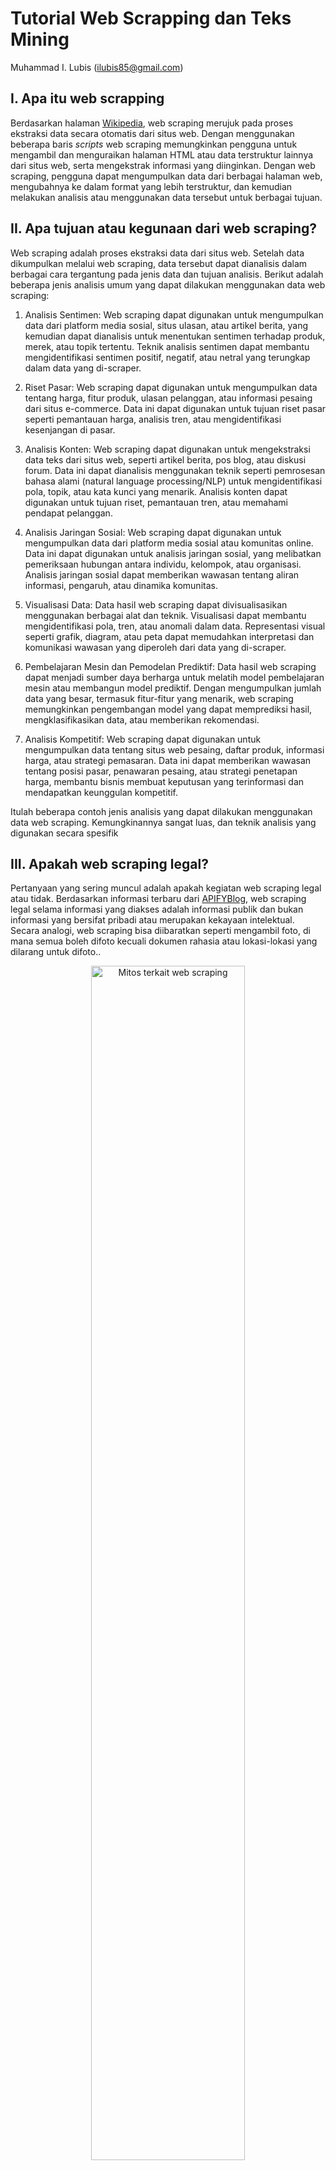 Tutorial Web Scrapping dan Teks Mining
================
Muhammad I. Lubis (<ilubis85@gmail.com>)

<!-- README.md is generated from README.Rmd. Please edit that file -->
<!-- badges: start -->
<!-- badges: end -->

## I. Apa itu web scrapping

Berdasarkan halaman
[Wikipedia](https://en.wikipedia.org/wiki/Web_scraping), web scraping
merujuk pada proses ekstraksi data secara otomatis dari situs web.
Dengan menggunakan beberapa baris *scripts* web scraping memungkinkan
pengguna untuk mengambil dan menguraikan halaman HTML atau data
terstruktur lainnya dari situs web, serta mengekstrak informasi yang
diinginkan. Dengan web scraping, pengguna dapat mengumpulkan data dari
berbagai halaman web, mengubahnya ke dalam format yang lebih
terstruktur, dan kemudian melakukan analisis atau menggunakan data
tersebut untuk berbagai tujuan.

## II. Apa tujuan atau kegunaan dari web scraping?

Web scraping adalah proses ekstraksi data dari situs web. Setelah data
dikumpulkan melalui web scraping, data tersebut dapat dianalisis dalam
berbagai cara tergantung pada jenis data dan tujuan analisis. Berikut
adalah beberapa jenis analisis umum yang dapat dilakukan menggunakan
data web scraping:

1.  Analisis Sentimen: Web scraping dapat digunakan untuk mengumpulkan
    data dari platform media sosial, situs ulasan, atau artikel berita,
    yang kemudian dapat dianalisis untuk menentukan sentimen terhadap
    produk, merek, atau topik tertentu. Teknik analisis sentimen dapat
    membantu mengidentifikasi sentimen positif, negatif, atau netral
    yang terungkap dalam data yang di-scraper.

2.  Riset Pasar: Web scraping dapat digunakan untuk mengumpulkan data
    tentang harga, fitur produk, ulasan pelanggan, atau informasi
    pesaing dari situs e-commerce. Data ini dapat digunakan untuk tujuan
    riset pasar seperti pemantauan harga, analisis tren, atau
    mengidentifikasi kesenjangan di pasar.

3.  Analisis Konten: Web scraping dapat digunakan untuk mengekstraksi
    data teks dari situs web, seperti artikel berita, pos blog, atau
    diskusi forum. Data ini dapat dianalisis menggunakan teknik seperti
    pemrosesan bahasa alami (natural language processing/NLP) untuk
    mengidentifikasi pola, topik, atau kata kunci yang menarik. Analisis
    konten dapat digunakan untuk tujuan riset, pemantauan tren, atau
    memahami pendapat pelanggan.

4.  Analisis Jaringan Sosial: Web scraping dapat digunakan untuk
    mengumpulkan data dari platform media sosial atau komunitas online.
    Data ini dapat digunakan untuk analisis jaringan sosial, yang
    melibatkan pemeriksaan hubungan antara individu, kelompok, atau
    organisasi. Analisis jaringan sosial dapat memberikan wawasan
    tentang aliran informasi, pengaruh, atau dinamika komunitas.

5.  Visualisasi Data: Data hasil web scraping dapat divisualisasikan
    menggunakan berbagai alat dan teknik. Visualisasi dapat membantu
    mengidentifikasi pola, tren, atau anomali dalam data. Representasi
    visual seperti grafik, diagram, atau peta dapat memudahkan
    interpretasi dan komunikasi wawasan yang diperoleh dari data yang
    di-scraper.

6.  Pembelajaran Mesin dan Pemodelan Prediktif: Data hasil web scraping
    dapat menjadi sumber daya berharga untuk melatih model pembelajaran
    mesin atau membangun model prediktif. Dengan mengumpulkan jumlah
    data yang besar, termasuk fitur-fitur yang menarik, web scraping
    memungkinkan pengembangan model yang dapat memprediksi hasil,
    mengklasifikasikan data, atau memberikan rekomendasi.

7.  Analisis Kompetitif: Web scraping dapat digunakan untuk mengumpulkan
    data tentang situs web pesaing, daftar produk, informasi harga, atau
    strategi pemasaran. Data ini dapat memberikan wawasan tentang posisi
    pasar, penawaran pesaing, atau strategi penetapan harga, membantu
    bisnis membuat keputusan yang terinformasi dan mendapatkan
    keunggulan kompetitif.

Itulah beberapa contoh jenis analisis yang dapat dilakukan menggunakan
data web scraping. Kemungkinannya sangat luas, dan teknik analisis yang
digunakan secara spesifik

## III. Apakah web scraping legal?

Pertanyaan yang sering muncul adalah apakah kegiatan web scraping legal
atau tidak. Berdasarkan informasi terbaru dari
[APIFYBlog](https://blog.apify.com/is-web-scraping-legal/#:~:text=can%20scrape%20everything.-,Myth%202%3A%20Web%20scrapers%20operate%20in%20a%20grey%20area%20of,not%20heavily%20regulated%2C%20that's%20true.),
web scraping legal selama informasi yang diakses adalah informasi publik
dan bukan informasi yang bersifat pribadi atau merupakan kekayaan
intelektual. Secara analogi, web scraping bisa diibaratkan seperti
mengambil foto, di mana semua boleh difoto kecuali dokumen rahasia atau
lokasi-lokasi yang dilarang untuk difoto..

<div class="figure" style="text-align: center">

<img src="docs/Webscraping_legal.jpg" alt="Mitos terkait web scraping" width="70%" />
<p class="caption">
Mitos terkait web scraping
</p>

</div>

## IV. Bagaimana melakukan web scrapping

Web scraping dapat dilakukan melalui dua tahap: pertama, mencari dan
mengumpulkan alamat website, dan kedua, melakukan ekstraksi informasi
yang dibutuhkan dengan membangun kode atau skrip. Jika Anda menggunakan
R, Anda dapat menggunakan library **rvest** untuk melakukan ekstraksi
data. Sebagai contoh, kita akan melakukan scraping informasi dari
artikel online terkait konflik antara manusia dan harimau (KMH).

#### a. Kumpulkan beberapa artikel online untuk di-scraping

Konflik manusia dan harimau (KMH) menunjukkan tren peningkatan dalam
beberapa tahun terakhir, terutama di daerah dengan tingkat tutupan hutan
yang tinggi, seperti di Provinsi Aceh. Saat ini, data terkait sebaran
lokasi konflik antara manusia dan harimau tidak tersedia secara umum,
padahal informasi tersebut sangat penting untuk mitigasi dan
pengendalian konflik guna meminimalkan dampak negatif terhadap manusia
dan satwa liar.

Salah satu sumber informasi publik terkait KMH dapat diakses melalui
berita atau artikel online. Tutorial web scraping ini akan mencoba
mengekstrak informasi konflik melalui media online. Kita akan
menggunakan link berikut ini sebagai contoh

“<https://aceh.tribunnews.com/2020/03/11/teror-harimau-sumatera-belum-mereda-di-subulussalam-giliran-desa-bawan-jadi-sasaran?page=all>”

Untuk melakukan web scraping pada halaman tersebut, kita akan
mengekstraksi informasi yang dibutuhkan, seperti judul artikel, tanggal
publikasi, dan isi artikel.

#### b. Gunakan SelectorGadget untuk mengetahui kode lokasi beberapa informasi

SelectorGadget adalah salah satu ekstensi untuk web browser Chrome yang
sangat berguna dalam menentukan kode atau lokasi dari informasi yang
ingin diekstrak. Ini memungkinkan Anda dengan mudah memilih elemen HTML
yang ingin Anda tuju untuk scraping, seperti tanggal publikasi, penulis
artikel, atau isi tulisan. Penting untuk diingat bahwa setiap website,
bahkan setiap halaman dalam satu website, mungkin memiliki kode dan
lokasi yang berbeda-beda.

**Berikut adalah langkah-langkah penggunaan SelectorGadget:**

1.  Buka halaman web yang ingin Anda scrape di browser Chrome.
2.  Install ekstensi SelectorGadget dari Chrome Web Store.
3.  Setelah ekstensi terpasang, klik ikon SelectorGadget di toolbar
    Chrome (ikon berbentuk cangkul).
4.  Saat mode SelectorGadget aktif, elemen yang Anda arahkan dengan
    kursor akan diberi penyorotan.
5.  Klik pada elemen yang ingin Anda pilih. SelectorGadget akan mencoba
    memilih elemen tersebut bersama dengan kode selektornya.
6.  Jika elemen yang dipilih tidak sesuai atau tidak akurat, klik lagi
    pada elemen lain untuk memperbaikinya. Anda dapat mengklik beberapa
    elemen untuk memilih area yang tepat.
7.  Setelah Anda puas dengan pemilihan elemen, Anda dapat melihat kode
    selektor di bagian atas jendela SelectorGadget. Anda dapat menyalin
    dan menggunakan kode tersebut dalam skrip web scraping Anda.
8.  Ulangi langkah-langkah di atas untuk setiap informasi yang ingin
    Anda ekstrak, seperti tanggal, penulis, atau isi tulisan.

Dengan menggunakan SelectorGadget, Anda dapat dengan mudah mengetahui
kode atau lokasi elemen-elemen yang ingin Anda scrape pada halaman web
yang dituju, seperti contoh pada gambar berikut.

<div class="figure" style="text-align: center">

<img src="docs/SelectorGadget_ss.png" alt="Membedah website dengan SelectorGadget" width="100%" />
<p class="caption">
Membedah website dengan SelectorGadget
</p>

</div>

#### c. Instal program R dan R studio serta library yang diperlukan untuk web craping

1.  Instal R: Unduh dan instal R dari situs
    [resmi](https://www.r-project.org/). Pilih versi yang sesuai untuk
    sistem operasi Anda (Windows, macOS, Linux) dan ikuti petunjuk
    instalasi.

2.  Instal RStudio (Opsional, tetapi Direkomendasikan): RStudio adalah
    lingkungan pengembangan terpadu (IDE) untuk R yang menyediakan
    *interface* yang lebih ramah pengguna dan fitur tambahan. Sangat
    disarankan untuk bekerja dengan R. Unduh dan instal RStudio dari
    situs [resmi](https://www.rstudio.com/products/rstudio/download/).
    Pilih versi gratis (RStudio Desktop) yang sesuai untuk sistem
    operasi Anda dan ikuti petunjuk instalasi.

3.  Instal *library* atau *package* yang diperlukan: Web scraping dalam
    R umumnya membutuhkan beberapa paket. Buka R atau RStudio dan instal
    paket yang diperlukan dengan menjalankan perintah berikut:

``` r
library(rvest)
library(xml2)
library(tidyverse)
```

Dengan demikian, Anda dapat mulai menulis dan menjalankan kode web
scraping menggunakan paket yang telah diinstal

##### i. Menulis kode sederhana untuk melakukan web scraping dari satu halaman situs

Dengan menggunakan *selectorGadget*, kita dapat mengetahui kode website
yang dituju terkait lokasi **tanggal artikel terbit**, **judul artikel**
dan **isi artikel** :

``` r
# Membaca alamat website
url <- rvest::read_html("https://aceh.tribunnews.com/2020/03/11/teror-harimau-sumatera-belum-mereda-di-subulussalam-giliran-desa-bawan-jadi-sasaran?page=all")

# Membaca tanggal terbit artikel
tanggal <- url %>% # Membaca alamat website
  rvest::html_node("time") %>% # Membaca kode tanggal
  rvest::html_text() # Mengubah ke dalam bentuk text
tanggal
#> [1] "Rabu, 11 Maret 2020 01:21"

# Membaca judul artikel
judul <- url %>% # Membaca alamat website
  rvest::html_node("#arttitle") %>% # Membaca kode judul artikel
  rvest::html_text() # Mengubah ke dalam format text
judul
#> [1] "Teror Harimau Sumatera Belum Mereda di Subulussalam, Giliran Desa Bawan Jadi Sasaran"

# Membaca isi artikel
berita <- url %>% # Membaca alamat website
  rvest::html_nodes("p") %>% # Membaca kode isi berita artikel
  rvest::html_text() %>% # Mengubah ke dalam format text
  {gsub('[\r\n\t\"]', '',.)} # Menghilangkan karakter yang tidak perlu
head(berita, 5) # Hanya menampilkan 5 kalimat pertama
#> [1] "  Kabar terkini, sang raja rimba itu muncul ke dekat permukiman penduduk di Desa Bawan, Kecamatan Sultan Daulat, Kota Subulussalam."                                                    
#> [2] "Laporan Khalidin I Subulussalam"                                                                                                                                                        
#> [3] "SERAMBINEWS.COM, SUBULUSSALAM – Konflik antara manusia dengan hewan yakni harimau sumatera di Kecamatan Sultan Daulat, Kota Subulussalam hingga kini belum mereda."                     
#> [4] "Kabar terkini, sang raja rimba itu muncul ke dekat permukiman penduduk di Desa Bawan, Kecamatan Sultan Daulat, Kota Subulussalam."                                                      
#> [5] "Informasi aksi kawanan harimau yang masih berkeliaran ke dekat permukiman penduduk dan pindah ke Desa Bawan itu diposting salah seorang mantan anggota DPRK Subulussalam Rasumin Pohan."
```

Saat melakukan web scraping pada isi berita, seringkali kita menemui
tautan-tautan yang tidak terkait dengan konten berita tersebut.
Menghapus tautan-tautan semacam itu bisa menjadi tantangan dalam web
scraping. Sebab, tautan-tautan tersebut dapat memiliki pola atau
karakteristik yang berbeda-beda, sehingga menghapusnya secara otomatis
menjadi sulit.

##### ii. Menulis kode untuk web scraping pada beberapa halaman situs dari website yang sama

Dalam banyak kasus, penulisan kode web scraping untuk satu website akan
serupa untuk semua halaman web yang ingin Anda scrape. Ini disebabkan
oleh keseragaman struktur dan format halaman web yang konsisten di
seluruh situs tersebut. Untuk melakukan web scraping dari beberapa
halaman dalam satu website yang sama, Anda hanya perlu melakukan looping
atau pengulangan untuk mengulangi langkah-langkah sebelumnya untuk
setiap halaman.

Contohnya kita akan melakukan webscraping dari tiga halaman yang berasal
dari website yang sama, yakni TribunNews.

``` r
# Tambahkan 2 webpages yang berbeda pada daftar alamat website
urls <- c("https://aceh.tribunnews.com/2020/03/11/teror-harimau-sumatera-belum-mereda-di-subulussalam-giliran-desa-bawan-jadi-sasaran?page=all",
          "https://aceh.tribunnews.com/2020/10/05/harimau-berkeliaran-di-objek-wisata-kempra-dampak-tidak-adanya-kajian-lingkungan-spot-baru",
          "https://aceh.tribunnews.com/2020/03/11/warga-pastikan-harimau-sumatera-yang-kembali-meneror-mangsa-ternak?page=all")

# Membuat dataframe yang berisi alamat url, serta hasil webscraping (Saat ini hasilnya NA)
tribun_scraping <- data.frame("Webpages" = urls, "Tanggal" = NA, "Judul" = NA, "Berita" = NA)
tribun_scraping
#>                                                                                                                              Webpages
#> 1 https://aceh.tribunnews.com/2020/03/11/teror-harimau-sumatera-belum-mereda-di-subulussalam-giliran-desa-bawan-jadi-sasaran?page=all
#> 2   https://aceh.tribunnews.com/2020/10/05/harimau-berkeliaran-di-objek-wisata-kempra-dampak-tidak-adanya-kajian-lingkungan-spot-baru
#> 3                  https://aceh.tribunnews.com/2020/03/11/warga-pastikan-harimau-sumatera-yang-kembali-meneror-mangsa-ternak?page=all
#>   Tanggal Judul Berita
#> 1      NA    NA     NA
#> 2      NA    NA     NA
#> 3      NA    NA     NA

# Kemudian lakukan pengulangan (looping) untuk mengekstrak informasi yang diinginkan
for (i in 1:nrow(tribun_scraping)) {
  # Ekstraksi tanggal
  tribun_scraping[i,"Tanggal"] <- rvest::read_html(tribun_scraping[i,"Webpages"]) %>% # Membaca website baris i
    rvest::html_node("time") %>% # Membaca kode tanggal
    rvest::html_text() # Mengubah ke dalam format text
  
  # Ekstraksi judul artikel
  tribun_scraping[i,"Judul"] <- rvest::read_html(tribun_scraping[i,"Webpages"]) %>% # Membaca website baris i
    rvest::html_node("#arttitle") %>% # Membaca kode judul artikel
    rvest::html_text() # Mengubah ke dalam format text
  
  # Ekstraksi isi artikel
  tribun_scraping[i,"Berita"] <- rvest::read_html(tribun_scraping[i,"Webpages"]) %>% # Membaca website baris i
  rvest::html_nodes("p") %>% # Membaca kode isi berita artikel
  rvest::html_text() %>%  # Mengubah ke dalam format text
    {gsub('[\r\n\t\"]', '',.)} %>% # Bersihkan text
    paste(collapse ="") # Gabung semua kalimat dalam satu paragraph
}

# Kemudian cek hasil
tribun_scraping
#>                                                                                                                              Webpages
#> 1 https://aceh.tribunnews.com/2020/03/11/teror-harimau-sumatera-belum-mereda-di-subulussalam-giliran-desa-bawan-jadi-sasaran?page=all
#> 2   https://aceh.tribunnews.com/2020/10/05/harimau-berkeliaran-di-objek-wisata-kempra-dampak-tidak-adanya-kajian-lingkungan-spot-baru
#> 3                  https://aceh.tribunnews.com/2020/03/11/warga-pastikan-harimau-sumatera-yang-kembali-meneror-mangsa-ternak?page=all
#>                       Tanggal
#> 1   Rabu, 11 Maret 2020 01:21
#> 2 Senin, 5 Oktober 2020 21:47
#> 3   Rabu, 11 Maret 2020 03:03
#>                                                                                          Judul
#> 1         Teror Harimau Sumatera Belum Mereda di Subulussalam, Giliran Desa Bawan Jadi Sasaran
#> 2 Harimau Berkeliaran di Objek Wisata, KEMPRa: Dampak tidak Adanya Kajian Lingkungan Spot Baru
#> 3                           Warga Pastikan Harimau Sumatera yang Kembali Meneror Mangsa Ternak
#>                                                                                                                                                                                                                                                                                                                                                                                                                                                                                                                                                                                                                                                                                                                                                                                                                                                                                                                                                                                                                                                                                                                                                                                                                                                                                                                                                                                                                                                                                                                                                                                                                                                                                                                                                                                                                                                                                                                                                                                                                                                                                                                                                                                                                                                                                                                                                                                                                                                                                                                                                                                                                                                                                                                                                                                                                                                                                                                                                                                                                                                                                                                                                                                                                                                                                                                                                                                                                                                                                                                                                                                                                                                                                                                                                                                                                                                                                                                                                                                                                                                                                                                                                                                                                                                                                                                                                                                                                                                                                                                                                                                                                                                                                                                                                                                                                                                                                                                                                                                                                                                                                                                                                                                                                                                                                                                                                                                                                                                                                                                                                                                                                                                                                                                                                                                                                                                                                                                                                                                                                                                                                                                                                                                                                                                                                                                                                                                                                                                                                                                                                                                                                                                                                                                                                                                                                                                                                                                                                                                                                                                                                                                                                                                                                                                                                                                                                                                                                                                                                                                                                                                                                                                                                                                                                                                                         Berita
#> 1   Kabar terkini, sang raja rimba itu muncul ke dekat permukiman penduduk di Desa Bawan, Kecamatan Sultan Daulat, Kota Subulussalam.Laporan Khalidin I SubulussalamSERAMBINEWS.COM, SUBULUSSALAM – Konflik antara manusia dengan hewan yakni harimau sumatera di Kecamatan Sultan Daulat, Kota Subulussalam hingga kini belum mereda.Kabar terkini, sang raja rimba itu muncul ke dekat permukiman penduduk di Desa Bawan, Kecamatan Sultan Daulat, Kota Subulussalam.Informasi aksi kawanan harimau yang masih berkeliaran ke dekat permukiman penduduk dan pindah ke Desa Bawan itu diposting salah seorang mantan anggota DPRK Subulussalam Rasumin Pohan.Rasumin memposting rekaman dan foto yang bekas jejak kaki harimau sumatera di areal perkebunan dekat permukiman penduduk.Tak hanya bekas jejak kaki, dalam postingan yang diunggah tujuh jam lalu juga menunjukan jereken mengalami kerusakan seperti bekas gigitan atau cakaran. • Kasrem 012/TU Tinjau Pemadaman Karhutla di Nagan Raya • Dinas Perpustakaan Gelar Pertemuan Dengan Keuchik dan Pengelola Perpustakaan di Aceh Besar • Wali Kota Banda Aceh Launching Aplikasi Tapping Box untuk Optimalkan Penerimaan PajakSehari lalu pengakuan serupa juga disampaikan Pak Kandong Maha, salah seorang tokoh pemuda Kecamatan Sultan Daulat.Pak Kandong Maha mengaku jika masyarakat di Bawan kini menjadi ketakutan akibat harimau yang muncul kembali ke daerah itu.Sebelumnya, akhir 2019 lalu kawanan harimau juga masuk ke permukiman penduduk namun berhasil diusir pihak Balai Konservasi Sumber Daya Alam (BKSDA) dengan menggunakan jasa pawang Sarwani Sabi alias Carwani.Kepala Seksi Wilayah II Subulussalam, BKSDA Hadi Sofyan yang dikonfirmasi Serambinews.com membenarkan adanya laporan soal harimau mulai masuk ke dekat permukiman penduduk di Desa Bawan, Kecamatan Sultan Daulat.Atas hal itu, tim BKSDA yang selama dua pekan terakhir bercamp di Desa SInggersing dalam kasus serupa diterjunkan ke Desa Bawan. Setelah dicek, ternyata benar adanya jejak kaki harimau di sekitar Desa Bawan.HAdi Sofyan mengatakan jika timnya baru menemukan jejak kaki satwa dilindungi itu. Dia membantah adanya ternak warga di Desa Bawan yang dimangsa harimau tersebut. Terkat dengan kasus ini, BKSDA menurut Hadi Sofyan akan memasang kamera trap di lokasi yang dilaporkan guna melacak individu harimau terkait.”Jejak ada memang, kalau ternak belum ada dimangsa, kita akan pasang kamera trap di lokasi laporan itu,” ujar Hadi SofyanSebagaimana diberitakan, dua pekan lalu harimau sumatera juga wara-wiri ke permukiman penduduk di Desa Singgersing Kecamatan Sultan Daulat, Kota Subulussalam. Masyarakat pun makin resah oleh kawanan harimau Sumatera (Panthera tigris sumatrae) yang berkeliaran di dekat permukiman penduduk serta areal perkebunan setempat.“Terus terang kami makin terancam karena harimaunya tiap malam turun ke kampong,” kata Nasution, salah seorang warga Desa Singgersing kepada Serambinews.com Rabu (26/2020)Menurut Nasution, kasus terakhir terjadi Selasa (25/2/2020) malam, kawanan harimau masuk ke permukiman penduduk dan menerkam ternak sapi milik Rama warga di Desa Singgersing.Meski tidak sempat memangsa habis, namun tubuh bagian punggung dekat leher ternak sapi terluka parah akibat cakaran dan gigitan sang raja hutan. Padahal, kandang ternak milik Rama berada persis dekat rumahnya yang tak jauh dari jalan nasional.Masuknya harimau kembali dan nekat menerkam ternak di dekat rumah membuat masyarakat di Singgersing makin resah.Apalagi, sebelumnya, harimau juga masuk ke permukiman penduduk dan dikabarkan membuat beberapa ekor kambing di sana hilang.Harimau masuk hanya 25 meter dari rumah penduduk. Sementara di kasus terakhir posisi harimau hanya belasan meter dari rumah penduduk.Masalahnya pihak Balai Konservasi Sumber Daya Alam (BKSDA) belum melakukan tindakan penangkapan dalam rangka menanggulangi harimau yang makin meresahkan.Padahal dengan aksi harimau di permukiman penduduk berpotensi mencelakai manusia. Warga mendesak pihak BKSDA segera bertindak sebelum adanya korban manusia.”Jangan sampai ada korban jiwa manusia dulu baru bertindak. Sekarang memang baru ternak yang diterkam tapi ini membuat warga ketakutan karena membahayakan manusia,” ujar wargaMenurut Nasution, harimau muncul ke permukiman penduduk malam ini sekitar pukul 19.30 WIB. Tak tanggung-tanggung, binatang buas itu masuk ke permukiman penduduk dan merusak kandang ternak sapi warga di sana.Harimau datang dan berusaha menerkam sapi ternak warga yang tak jauh dari rumahnya itu. Padahal di dekat kandang ada pemilik dan berada di sekitar rumah.Akibat terkaman harimau, tubuh bagian punggung sapi terluka parah. Luka berada persis di bagian dekat leher atau kaki pangkal kaki depan.Sementara tujuh ekor lainnya lari terbirit-birit ke depan rumah warga menghindari terkaman satwa dilindungi itu. Sampai sekarang menurut Nasution dua ekor sapi warga masih hilang diduga ketakutan dna lari ke hutan. Sebelumnya sapi milik Rama ini berjumlah 11 ekor. Dua pekan lalu dua ekor sapi ini diterkam sang raja hutan itu. Lalu, tiga hari kemudian satu ekor lagi sapi Rama kembali di mangsa.Kini, sapi Rama tinggal delapan ekor. Malam ini sang harimau kembali menerkam dan melukai sapi milik Rama dan dua ekor lainnya hilang. Berdasarkan informasi sejak sebulan terakhir harimau terus berkeliaran di permukiman penduduk. Dalam dua pekan terakhir harimau makin menjadi-jadi. Sang harimau muncul antara pukul 19.00-21.00 WIB. Sementara pihak Balai Konservasi Sumber Daya Alam (BKSDA) wilayah II Subulussalam hanya sebatas turun menyalakan mercon dan mendatangkan pawang. Sayangnya upaya ritual pawang ternyata tidak mampu mengusir sang harimau sehingga saban malam masuk ke permukiman penduduk.Kini warga mulai gerah dan mendesak pihak BKSDA untuk segera menanggulangi aksi harimau. Pasalnya akibat harimau membuat warga ketakutan berusaha. Tidur pun warga mengaku tak nyaman. Warga mengingatkan pihak BKSDA untuk tidak menunggu jatuhnya korban jiwa oleh aksi harimau di sana.Pihak BKSDA jangan tunggu ada korban manusia. Harimau ini sudah sangat meresahkan sekarang sudah di samping rumah. Ini bahaya, kami minta jangan sampai ada korban jiwa, tegas wargaSebelumnya harimau sumatera kembali masuk ke permukiman penduduk di Desa Singgersing, Kecamatan Sultan Daulat, Kota Subulussalam, Senin (24/2/2020) malam. Sejumlah ternak kambing warga dilaporkan ikut dimangsa sang raja hutan itu. Ajeng, salah seorang masyarakat Desa Singgersing yang dikonfirmasi Serambinews.com mengatakan harimau tersebut diperkirakan masuk ke permukiman penduduk sekitar pukul 19.30 WIB tadi. Posisi harimau makin dekat ke rumah penduduk hanya hitungan puluhan meter. Sudah makin dekat harimaunya, paling 20-an meter, kata Ajeng kepada wartawanAjeng mengaku mereka sangat ketakutan akibat teror harimau di desa tersebut. Pasalnya dalam beberapa hari terakhir berkeliaran dan makin mendekat. Sementara aksi pengusiran belum berhasil. Warga berharap agar pihak berenang segera mengambil langkah sigap menghalau kawanan harimau sebelum mencelakai manusia.Jakarsi Ketua Badan Permusyawaratan Kampong (BPK) Desa Singgersing juga melaporkan hal serupa. Bahkan Jakarsi dengan beberapa warga sempa menyisir jejak telapak kaki harimau yang masih baru.Tampak ada bekas penyeretan yang diperkirakan ternak warga.Malam ini masul lagi harimaunya. Ini kami di lokasi, ada bekas jejak kaki. Ada juga kayanya bekas seretan mungkin kambing, terang Jakarsi seraya menyampaikan riual pengusiran dilakukan pawang sepertinya tidak berdampak apapun. (*)
#> 2                                                                                                                                                                                                                                                                                                                                                                                                                                                                                                                                                                                                                                                                                                                                                                                                                                                                                                                                                                                                                                                                                                                                                                                                                                                                                                                                                                                                                                                                                                                                                                                                                                                                                                                                                                                                                                                                                                                                                                                                                                                                                                                                                                                                                                                                                                                                                                                                                                                                                                                                                                                                                                                                                                                                                                                                                                                                                                                                                                                                                                                                                                                                                                                                                                                                                                                                                                                                                                                                                                                                                                                                                                                                                                                                                                                                                                                                                                                                                                                                                                                                                                                                                                                                                                                                                                                                                                                                                                                                                                                                                                                                                                                                                                                                                                                                                                                                                                                                                            Laporan Rahmad Wiguna | Aceh TamiangSERAMBINEWS.COM, KUALASIMPANG - Kemunculan harimau di seputaran objek wisata di Aceh Tamiang menjadi sorotan serius aktivis.Fenomena ini, menurut para aktivis, dampak dari pembukaan spot objek wisata baru yang tidak melalui kajian lingkungan.Kesimpulan ini disampaikan Manajer Riset Kawasan Ekosistem Pulau Sumatera (KEMPRa), Andi Nur Muhammad setelah beberapa kali menelusuri langsung jejak harimau di sejumlah kawasan hulu Aceh Tamiang.Menurutnya, kehadiran harimau di wilayah itu bukan sebuah ekspansi, melainkan memang sejak awal tempat tersebut menjadi habitat asli Harimau Sumatra.“Sebenarnya dari tahun 2012 lalu, teman-teman kita yang melakukan petualangan atau pecinta alam sudah sering melihat harimau, gajah atau pun orangutan di kawasan itu. Sekarang ini, lokasi itu dijadikan objek wisata dengan nama Tamsar 27,” kata Andi, Senin (5/10/2020). • Tim Pemulasaran Jenazah Pasien Covid Hampir Pingsan, Makamkan 2 Warga Secara Prokes dalam Satu Malam • Total Pasien Covid-19 Aceh yang Sembuh Capai 3.057 Orang, dari Akumulasi 5.062 Kasus • Dewi Persik Ingatkan Suami Akan Kawin Lagi Kalau Ketahuan Lakukan Hal IniAndi pun mengaku, tidak terkejut bila kini kasus kemunculan harimau di wilayah itu sering terlihat. “Dengan dibukanya wilayah itu menjadi objek wisata, barulah kelihatan bahwa di sana ada spesies dilindungi,” sambungnya.Hal ini, kata dia, tidak terlepas dengan dibukanya beberapa kawasan baru sebagai objek wisata. Dia pun menyayangkan pembukaan spot baru ini tidak diawali dengan kajian lingkungan dan dampak analisis.“Kesannya kan mendadak, tiba-tiba kita dengar daerah ini dijadikan sebagai daerah ekowisata. Seharusnya ada kajian lingkungannya dulu,” paparnya.Kondisi ini, sebut dia, diperparah dengan penguasaan wilayah hutan yang mempersempit jarak jelajah harimau.Dia pun khawatir, bila tidak ada penanganan serius, konflik antara manusia dengan hewan buas akan terjadi di Aceh Tamiang. • Sekda Langsa Sembuh, 83 Pasien Positif Covid-19 Dinyatakan Sudah Sehat, 55 Orang Masa Penyembuhan • VIDEO - AZERBAIJAN Bebaskan Jabrayil di Tengah Konflik dengan Armenia • Brimob Nagan Raya Datangi Kompi B Krueng Isep Dini Hari, Ternyata Surprise Beri Kue HUT Ke-75 TNISeperti diketahui, harimau muncul ke perkebunan warga di Kampung Bengkelang, Bandarpusaka, Aceh Tamiang dan memangsa seekor lembu milik warga pada Jumat (2/10/2020).Lokasi penampakan harimau itu berada di persimpangan menuju objek wisata Sangkapane. Hewan buas ini juga terlihat di seputaran lokasi wisata Kuala Paret, Kampung Kaloy, Tamiang Hulu.“Sebaiknya warga jangan dulu mendekati lokasi bangkai lembu itu, karena ada kebiasaan harimau kembali untuk memakan kembali hasil tangkapannya tersebut,” pesan Andi.(*)
#> 3                                                                                                                                                                                                                                                                                                                                                                                                                                                                                                                                                                                                                                                                                                                                                                                                                                                                                                                                                                                                                                                                                                                                                                                                                                                                                                                                                                                                                                                                                                                                                                                                                                                                                                                                                                                                                                                                                                                                                                                                                                                                                                                                                              Laporan Khalidin | SubulussalamSERAMBINEWS.COM, SUBULUSSALAM – Sejumlah warga memberikan kesaksian soal teror harimau sumatera yang masih terus terjadi di sejumlah desa dalam Kecamatan Sultan Daulat, Kota Subulussalam.”Sebenarnya sebelum ke Singgersing dan Darul Makmur harimau itu lebih dulu masuk ke Bawan dan kemarin dia kembali muncul,” kata Pak Kandong Maha, aktivis pemuda Kecamatan Sultan Daulat kepada  Serambinews.com, Selasa (10/3/2020).Pak Kandong pun membeberkan sejumlah fakta terkait kemunculan harimau di Desa Bawan tak jauh dari rumah penduduk.Dikatakan, harimau itu mulai muncul Kamis (5/3/2020) lalu atau malam jumat. Menurut Andong bukan sekadar berkeliaran harimau tersebut juga menyasar ternak masyarakat seperti kambing.Andong memastikan adanya ternak warga di Desa Bawan yang diserang harimau dalam beberapa waktu terakhir.  Dikatakan, ternak yang diserang adalah kambing milik saudaranya bernama Takwa. Beruntung, kambing tersebut hanya terluka dan sempat disembelih pemilik.Bukan hanya itu, ada pula warga menyaksikan atraksi harimau menyasar ternak warga hingga seperti naik  ke pohon pinang dan menerkam.Selain itu, lanjut Andong, harimau ini juga diduga menyasar ternak warga di Desa Gunung Bakti. Ini berdasarkan ditemukannya sisa isi perut kambing di sekitar kebun belakang rumah Andong. Menurut Andong kambing itu milik Manaf dan diduga kuat korban terkaman harimau.”Saya pastikan ada ternak yang diserang harimau, makanya kami minta BKSDA serius menangani masalah ini,” tegas AndongLebih jauh Andong malah meminta agar harimau yang ditangkap segera dilepas ke habitatnya. Sebab serangan ke permukiman penduduk di Bawan diduga karena kemarahan harimau atas penangkapan anaknya.Andong juga meminta BKSDA bekerjasama dengan pawang lokal yang memahami karakteristik harimau di hutan tersebut.Seperti diberitakan sebelumnya, konflik antara manusia dengan hewan yakni harimau sumatera di Kecamatan Sultan Daulat, Kota Subulussalam hingga kini belum mereda.Kabar terkini, sang raja rimba itu muncul ke dekat permukiman penduduk di Desa Bawan, Kecamatan Sultan Daulat, Kota Subulussalam.Informasi aksi kawanan harimau yang masih berkeliaran ke dekat permukiman penduduk dan pindah ke Desa Bawan itu diposting salah seorang mantan anggota DPRK Subulussalam Rasumin Pohan.Rasumin memposting rekaman dan foto yang bekas jejak kaki harimau sumatera di areal perkebunan dekat permukiman penduduk.Tak hanya bekas jejak kaki, dalam postingan yang diunggah tujuh jam lalu juga menunjukan jereken mengalami kerusakan seperti bekas gigitan atau cakaran.Sehari lalu pengakuan serupa juga disampaikan Pak Kandong Maha, salah seorang tokoh pemuda Kecamatan Sultan Daulat. Pak Kandong Maha mengaku jika masyarakat di Bawan kini menjadi ketakutan akibat harimau yang muncul kembali ke daerah itu.Sebelumnya, akhir 2019 lalu kawanan harimau juga masuk ke permukiman penduduk namun berhasil diusir pihak Balai Konservasi Sumber Daya Alam (BKSDA) dengan menggunakan jasa pawang Sarwani Sabi alias Carwani.Kepala Seksi Wilayah II Subulussalam, BKSDA Hadi Sofyan yang dikonfirmasi  Serambinews.com membenarkan adanya laporan soal harimau mulai masuk ke dekat permukiman penduduk di Desa Bawan, Kecamatan Sultan Daulat.Atas hal itu, tim BKSDA yang selama dua pekan terakhir bercamp di Desa SInggersing dalam kasus serupa diterjunkan ke Desa Bawan. Setelah dicek, ternyata benar adanya jejak kaki harimau di sekitar Desa Bawan.Hadi Sofyan mengatakan jika timnya baru menemukan jejak kaki satwa dilindungi itu. Dia membantah adanya ternak warga di Desa Bawan yang dimangsa harimau tersebut. Terkat dengan kasus ini, BKSDA menurut Hadi Sofyan akan memasang kamera trap di lokasi yang dilaporkan guna melacak individu harimau terkait.”Jejak ada memang, kalau ternak belum ada dimangsa, kita akan pasang kamera trap di lokasi laporan itu,” ujar Hadi SofyanSebagaimana diberitakan, dua pekan lalu harimau sumatera juga wara-wiri ke permukiman penduduk di Desa Singgersing Kecamatan Sultan Daulat, Kota Subulussalam.Masyarakat pun makin resah oleh kawanan harimau Sumatera  (Panthera tigris sumatrae)  yang berkeliaran di dekat permukiman penduduk serta areal perkebunan setempat.“Terus terang kami makin terancam karena harimaunya tiap malam turun ke kampong,” kata Nasution, salah seorang warga Desa Singgersing kepada  Serambinews.com Rabu (26/2020)Menurut Nasution, kasus terakhir terjadi Selasa (25/2/2020) malam, kawanan harimau masuk ke permukiman penduduk dan menerkam ternak sapi milik Rama warga di Desa Singgersing.Meski tidak sempat memangsa habis, namun tubuh bagian punggung dekat leher ternak sapi terluka parah akibat cakaran dan gigitan sang raja hutan. Padahal, kandang ternak milik Rama berada persis dekat rumahnya yang tak jauh dari jalan nasional.Masuknya harimau kembali dan nekat menerkam ternak di dekat rumah membuat masyarakat di Singgersing makin resah.Apalagi, sebelumnya, harimau juga masuk ke permukiman penduduk dan dikabarkan membuat beberapa ekor kambing di sana hilang. Harimau masuk hanya 25 meter dari rumah penduduk. Sementara di kasus terakhir posisi harimau hanya belasan meter dari rumah penduduk.(*) • Teror Harimau Sumatera Belum Mereda di Subulussalam, Giliran Desa Bawan Jadi Sasaran • Mahasantri Aceh Utara Kembali Raih Juara Satu Lomba Vlog • Kasrem 012/TU Tinjau Pemadaman Karhutla di Nagan Raya • Bener Meriah Gelar Apel Kesiapsiagaan Bencana, Ini Jumlah Pasukan yang Dikerahkan

# Simpan dalam file csv
write.csv(tribun_scraping, "E:/myRpackages/Webscraping_tutorial/docs/Tribun_scraping.csv")
```

Penting untuk dicatat bahwa meskipun penulisan kode pada umumnya sama
untuk semua halaman web dalam satu situs, ada kemungkinan adanya variasi
atau perubahan dalam struktur HTML pada beberapa halaman. Jika Anda
menghadapi perbedaan tersebut, Anda mungkin perlu menyesuaikan kode Anda
untuk menangani situasi tersebut secara khusus.

##### iii. Menulis kode untuk web scraping pada beberapa halaman situs dari website yang berbeda

Setiap website umumnya memiliki struktur HTML yang berbeda, sehingga
untuk melakukan web scraping pada beberapa website yang berbeda,
diperlukan adaptasi pada setiap website untuk mengidentifikasi lokasi
kode informasi yang diinginkan menggunakan selektorGadget. Selanjutnya,
informasi yang ingin diekstrak dari masing-masing website dapat
dilakukan dengan menggunakan pengulangan atau looping yang serupa dengan
langkah sebelumnya. Perbedaannya, untuk website yang berbeda, kita perlu
menggunakan *alternatination* dengan **if** dan **else** seperti contoh
berikut.

``` r
# Membuat list halaman web dari situs yang berbeda
urls <- c("https://aceh.tribunnews.com/2020/03/11/teror-harimau-sumatera-belum-mereda-di-subulussalam-giliran-desa-bawan-jadi-sasaran?page=all",
          "https://aceh.tribunnews.com/2020/10/05/harimau-berkeliaran-di-objek-wisata-kempra-dampak-tidak-adanya-kajian-lingkungan-spot-baru",
          "https://aceh.tribunnews.com/2020/03/11/warga-pastikan-harimau-sumatera-yang-kembali-meneror-mangsa-ternak?page=all",
          "https://regional.kompas.com/read/2018/11/15/16461841/masuk-ke-kampung-kawanan-harimau-sumatera-terkam-3-ekor-kerbau-warga?page=all",
         "https://regional.kompas.com/read/2019/12/07/14385741/ternyata-ini-penyebab-harimau-masuk-ke-permukiman-dan-mangsa-ternak-warga?page=all")

# Membuat dataframe yang berisi nama media penerbit, alamat url, serta hasil webscraping (Saat ini hasilnya NA)
web_scraping <- data.frame("Media" = c("Tribunnews", "Tribunnews", "Tribunnews", "Kompas", "Kompas"), 
                           "Webpages" = urls, "Tanggal" = NA, "Judul" = NA, "Berita" = NA)
web_scraping
#>        Media
#> 1 Tribunnews
#> 2 Tribunnews
#> 3 Tribunnews
#> 4     Kompas
#> 5     Kompas
#>                                                                                                                                  Webpages
#> 1     https://aceh.tribunnews.com/2020/03/11/teror-harimau-sumatera-belum-mereda-di-subulussalam-giliran-desa-bawan-jadi-sasaran?page=all
#> 2       https://aceh.tribunnews.com/2020/10/05/harimau-berkeliaran-di-objek-wisata-kempra-dampak-tidak-adanya-kajian-lingkungan-spot-baru
#> 3                      https://aceh.tribunnews.com/2020/03/11/warga-pastikan-harimau-sumatera-yang-kembali-meneror-mangsa-ternak?page=all
#> 4      https://regional.kompas.com/read/2018/11/15/16461841/masuk-ke-kampung-kawanan-harimau-sumatera-terkam-3-ekor-kerbau-warga?page=all
#> 5 https://regional.kompas.com/read/2019/12/07/14385741/ternyata-ini-penyebab-harimau-masuk-ke-permukiman-dan-mangsa-ternak-warga?page=all
#>   Tanggal Judul Berita
#> 1      NA    NA     NA
#> 2      NA    NA     NA
#> 3      NA    NA     NA
#> 4      NA    NA     NA
#> 5      NA    NA     NA

# Kemudian lakukan pengulangan (looping) untuk mengekstrak informasi yang diinginkan
# dan gunakan if dan else untuk menyesuaikan kode pada website yang berbeda
for (i in 1:nrow(web_scraping)) {
  # Untuk Media Tribunnews, gunakan kode berikut
  if(web_scraping$Media[i]=="Tribunnews") {
    # Ekstraksi tanggal
  web_scraping[i,"Tanggal"] <- rvest::read_html(web_scraping[i,"Webpages"]) %>% # Membaca website baris i
    rvest::html_node("time") %>% # Membaca kode tanggal
    rvest::html_text() # Mengubah ke dalam format text
  
  # Ekstraksi judul artikel
  web_scraping[i,"Judul"] <- rvest::read_html(web_scraping[i,"Webpages"]) %>% # Membaca website baris i
    rvest::html_node("#arttitle") %>% # Membaca kode judul artikel
    rvest::html_text() # Mengubah ke dalam format text
  
  # Ekstraksi isi artikel
  web_scraping[i,"Berita"] <- rvest::read_html(web_scraping[i,"Webpages"]) %>% # Membaca website baris i
  rvest::html_nodes("p") %>% # Membaca kode isi berita artikel
  rvest::html_text() %>%  # Mengubah ke dalam format text
    {gsub('[\r\n\t\"]', '',.)} %>% # Bersihkan text
    paste(collapse ="") # Gabung semua kalimat dalam satu paragraph
  }
  # Untuk media kompas, gunakan kode berikut
  else if(web_scraping$Media[i]=="Kompas"){
    # Ekstraksi tanggal
  web_scraping[i,"Tanggal"] <- rvest::read_html(web_scraping[i,"Webpages"]) %>% # Membaca website baris i
    rvest::html_node(".read__time") %>% # Membaca kode tanggal
    rvest::html_text() # Mengubah ke dalam format text
  
  # Ekstraksi judul artikel
  web_scraping[i,"Judul"] <- rvest::read_html(web_scraping[i,"Webpages"]) %>% # Membaca website baris i
    rvest::html_node(".read__title") %>% # Membaca kode judul artikel
    rvest::html_text() # Mengubah ke dalam format text
  
  # Ekstraksi isi artikel
  web_scraping[i,"Berita"] <- rvest::read_html(web_scraping[i,"Webpages"]) %>% # Membaca website baris i
  rvest::html_nodes("p") %>% # Membaca kode isi berita artikel
  rvest::html_text() %>%  # Mengubah ke dalam format text
    {gsub('[\r\n\t\"]', '',.)} %>% # Bersihkan text
    paste(collapse ="") # Gabung semua kalimat dalam satu paragraph
  }
  # Jika bukan Tribun dan Kompas, stop!!
  else { stop('Media bukan Tribun atau Kompas')}
}

# Kemudian cek hasil
web_scraping
#>        Media
#> 1 Tribunnews
#> 2 Tribunnews
#> 3 Tribunnews
#> 4     Kompas
#> 5     Kompas
#>                                                                                                                                  Webpages
#> 1     https://aceh.tribunnews.com/2020/03/11/teror-harimau-sumatera-belum-mereda-di-subulussalam-giliran-desa-bawan-jadi-sasaran?page=all
#> 2       https://aceh.tribunnews.com/2020/10/05/harimau-berkeliaran-di-objek-wisata-kempra-dampak-tidak-adanya-kajian-lingkungan-spot-baru
#> 3                      https://aceh.tribunnews.com/2020/03/11/warga-pastikan-harimau-sumatera-yang-kembali-meneror-mangsa-ternak?page=all
#> 4      https://regional.kompas.com/read/2018/11/15/16461841/masuk-ke-kampung-kawanan-harimau-sumatera-terkam-3-ekor-kerbau-warga?page=all
#> 5 https://regional.kompas.com/read/2019/12/07/14385741/ternyata-ini-penyebab-harimau-masuk-ke-permukiman-dan-mangsa-ternak-warga?page=all
#>                              Tanggal
#> 1          Rabu, 11 Maret 2020 01:21
#> 2        Senin, 5 Oktober 2020 21:47
#> 3          Rabu, 11 Maret 2020 03:03
#> 4 Kompas.com - 15/11/2018, 16:46 WIB
#> 5 Kompas.com - 07/12/2019, 14:38 WIB
#>                                                                                          Judul
#> 1         Teror Harimau Sumatera Belum Mereda di Subulussalam, Giliran Desa Bawan Jadi Sasaran
#> 2 Harimau Berkeliaran di Objek Wisata, KEMPRa: Dampak tidak Adanya Kajian Lingkungan Spot Baru
#> 3                           Warga Pastikan Harimau Sumatera yang Kembali Meneror Mangsa Ternak
#> 4                        Masuk ke Kampung, Kawanan Harimau Sumatera Terkam 3 Ekor Kerbau Warga
#> 5               Ternyata Ini Penyebab Harimau Masuk ke Permukiman dan Mangsa Ternak Warga Aceh
#>                                                                                                                                                                                                                                                                                                                                                                                                                                                                                                                                                                                                                                                                                                                                                                                                                                                                                                                                                                                                                                                                                                                                                                                                                                                                                                                                                                                                                                                                                                                                                                                                                                                                                                                                                                                                                                                                                                                                                                                                                                                                                                                                                                                                                                                                                                                                                                                                                                                                                                                                                                                                                                                                                                                                                                                                                                                                                                                                                                                                                                                                                                                                                                                                                                                                                                                                                                                                                                                                                                                                                                                                                                                                                                                                                                                                                                                                                                                                                                                                                                                                                                                                                                                                                                                                                                                                                                                                                                                                                                                                                                                                                                                                                                                                                                                                                                                                                                                                                                                                                                                                                                                                                                                                                                                                                                                                                                                                                                                                                                                                                                                                                                                                                                                                                                                                                                                                                                                                                                                                                                                                                                                                                                                                                                                                                                                                                                                                                                                                                                                                                                                                                                                                                                                                                                                                                                                                                                                                                                                                                                                                                                                                                                                                                                                                                                                                                                                                                                                                                                                                                                                                                                                                                                                                                                                                         Berita
#> 1   Kabar terkini, sang raja rimba itu muncul ke dekat permukiman penduduk di Desa Bawan, Kecamatan Sultan Daulat, Kota Subulussalam.Laporan Khalidin I SubulussalamSERAMBINEWS.COM, SUBULUSSALAM – Konflik antara manusia dengan hewan yakni harimau sumatera di Kecamatan Sultan Daulat, Kota Subulussalam hingga kini belum mereda.Kabar terkini, sang raja rimba itu muncul ke dekat permukiman penduduk di Desa Bawan, Kecamatan Sultan Daulat, Kota Subulussalam.Informasi aksi kawanan harimau yang masih berkeliaran ke dekat permukiman penduduk dan pindah ke Desa Bawan itu diposting salah seorang mantan anggota DPRK Subulussalam Rasumin Pohan.Rasumin memposting rekaman dan foto yang bekas jejak kaki harimau sumatera di areal perkebunan dekat permukiman penduduk.Tak hanya bekas jejak kaki, dalam postingan yang diunggah tujuh jam lalu juga menunjukan jereken mengalami kerusakan seperti bekas gigitan atau cakaran. • Kasrem 012/TU Tinjau Pemadaman Karhutla di Nagan Raya • Dinas Perpustakaan Gelar Pertemuan Dengan Keuchik dan Pengelola Perpustakaan di Aceh Besar • Wali Kota Banda Aceh Launching Aplikasi Tapping Box untuk Optimalkan Penerimaan PajakSehari lalu pengakuan serupa juga disampaikan Pak Kandong Maha, salah seorang tokoh pemuda Kecamatan Sultan Daulat.Pak Kandong Maha mengaku jika masyarakat di Bawan kini menjadi ketakutan akibat harimau yang muncul kembali ke daerah itu.Sebelumnya, akhir 2019 lalu kawanan harimau juga masuk ke permukiman penduduk namun berhasil diusir pihak Balai Konservasi Sumber Daya Alam (BKSDA) dengan menggunakan jasa pawang Sarwani Sabi alias Carwani.Kepala Seksi Wilayah II Subulussalam, BKSDA Hadi Sofyan yang dikonfirmasi Serambinews.com membenarkan adanya laporan soal harimau mulai masuk ke dekat permukiman penduduk di Desa Bawan, Kecamatan Sultan Daulat.Atas hal itu, tim BKSDA yang selama dua pekan terakhir bercamp di Desa SInggersing dalam kasus serupa diterjunkan ke Desa Bawan. Setelah dicek, ternyata benar adanya jejak kaki harimau di sekitar Desa Bawan.HAdi Sofyan mengatakan jika timnya baru menemukan jejak kaki satwa dilindungi itu. Dia membantah adanya ternak warga di Desa Bawan yang dimangsa harimau tersebut. Terkat dengan kasus ini, BKSDA menurut Hadi Sofyan akan memasang kamera trap di lokasi yang dilaporkan guna melacak individu harimau terkait.”Jejak ada memang, kalau ternak belum ada dimangsa, kita akan pasang kamera trap di lokasi laporan itu,” ujar Hadi SofyanSebagaimana diberitakan, dua pekan lalu harimau sumatera juga wara-wiri ke permukiman penduduk di Desa Singgersing Kecamatan Sultan Daulat, Kota Subulussalam. Masyarakat pun makin resah oleh kawanan harimau Sumatera (Panthera tigris sumatrae) yang berkeliaran di dekat permukiman penduduk serta areal perkebunan setempat.“Terus terang kami makin terancam karena harimaunya tiap malam turun ke kampong,” kata Nasution, salah seorang warga Desa Singgersing kepada Serambinews.com Rabu (26/2020)Menurut Nasution, kasus terakhir terjadi Selasa (25/2/2020) malam, kawanan harimau masuk ke permukiman penduduk dan menerkam ternak sapi milik Rama warga di Desa Singgersing.Meski tidak sempat memangsa habis, namun tubuh bagian punggung dekat leher ternak sapi terluka parah akibat cakaran dan gigitan sang raja hutan. Padahal, kandang ternak milik Rama berada persis dekat rumahnya yang tak jauh dari jalan nasional.Masuknya harimau kembali dan nekat menerkam ternak di dekat rumah membuat masyarakat di Singgersing makin resah.Apalagi, sebelumnya, harimau juga masuk ke permukiman penduduk dan dikabarkan membuat beberapa ekor kambing di sana hilang.Harimau masuk hanya 25 meter dari rumah penduduk. Sementara di kasus terakhir posisi harimau hanya belasan meter dari rumah penduduk.Masalahnya pihak Balai Konservasi Sumber Daya Alam (BKSDA) belum melakukan tindakan penangkapan dalam rangka menanggulangi harimau yang makin meresahkan.Padahal dengan aksi harimau di permukiman penduduk berpotensi mencelakai manusia. Warga mendesak pihak BKSDA segera bertindak sebelum adanya korban manusia.”Jangan sampai ada korban jiwa manusia dulu baru bertindak. Sekarang memang baru ternak yang diterkam tapi ini membuat warga ketakutan karena membahayakan manusia,” ujar wargaMenurut Nasution, harimau muncul ke permukiman penduduk malam ini sekitar pukul 19.30 WIB. Tak tanggung-tanggung, binatang buas itu masuk ke permukiman penduduk dan merusak kandang ternak sapi warga di sana.Harimau datang dan berusaha menerkam sapi ternak warga yang tak jauh dari rumahnya itu. Padahal di dekat kandang ada pemilik dan berada di sekitar rumah.Akibat terkaman harimau, tubuh bagian punggung sapi terluka parah. Luka berada persis di bagian dekat leher atau kaki pangkal kaki depan.Sementara tujuh ekor lainnya lari terbirit-birit ke depan rumah warga menghindari terkaman satwa dilindungi itu. Sampai sekarang menurut Nasution dua ekor sapi warga masih hilang diduga ketakutan dna lari ke hutan. Sebelumnya sapi milik Rama ini berjumlah 11 ekor. Dua pekan lalu dua ekor sapi ini diterkam sang raja hutan itu. Lalu, tiga hari kemudian satu ekor lagi sapi Rama kembali di mangsa.Kini, sapi Rama tinggal delapan ekor. Malam ini sang harimau kembali menerkam dan melukai sapi milik Rama dan dua ekor lainnya hilang. Berdasarkan informasi sejak sebulan terakhir harimau terus berkeliaran di permukiman penduduk. Dalam dua pekan terakhir harimau makin menjadi-jadi. Sang harimau muncul antara pukul 19.00-21.00 WIB. Sementara pihak Balai Konservasi Sumber Daya Alam (BKSDA) wilayah II Subulussalam hanya sebatas turun menyalakan mercon dan mendatangkan pawang. Sayangnya upaya ritual pawang ternyata tidak mampu mengusir sang harimau sehingga saban malam masuk ke permukiman penduduk.Kini warga mulai gerah dan mendesak pihak BKSDA untuk segera menanggulangi aksi harimau. Pasalnya akibat harimau membuat warga ketakutan berusaha. Tidur pun warga mengaku tak nyaman. Warga mengingatkan pihak BKSDA untuk tidak menunggu jatuhnya korban jiwa oleh aksi harimau di sana.Pihak BKSDA jangan tunggu ada korban manusia. Harimau ini sudah sangat meresahkan sekarang sudah di samping rumah. Ini bahaya, kami minta jangan sampai ada korban jiwa, tegas wargaSebelumnya harimau sumatera kembali masuk ke permukiman penduduk di Desa Singgersing, Kecamatan Sultan Daulat, Kota Subulussalam, Senin (24/2/2020) malam. Sejumlah ternak kambing warga dilaporkan ikut dimangsa sang raja hutan itu. Ajeng, salah seorang masyarakat Desa Singgersing yang dikonfirmasi Serambinews.com mengatakan harimau tersebut diperkirakan masuk ke permukiman penduduk sekitar pukul 19.30 WIB tadi. Posisi harimau makin dekat ke rumah penduduk hanya hitungan puluhan meter. Sudah makin dekat harimaunya, paling 20-an meter, kata Ajeng kepada wartawanAjeng mengaku mereka sangat ketakutan akibat teror harimau di desa tersebut. Pasalnya dalam beberapa hari terakhir berkeliaran dan makin mendekat. Sementara aksi pengusiran belum berhasil. Warga berharap agar pihak berenang segera mengambil langkah sigap menghalau kawanan harimau sebelum mencelakai manusia.Jakarsi Ketua Badan Permusyawaratan Kampong (BPK) Desa Singgersing juga melaporkan hal serupa. Bahkan Jakarsi dengan beberapa warga sempa menyisir jejak telapak kaki harimau yang masih baru.Tampak ada bekas penyeretan yang diperkirakan ternak warga.Malam ini masul lagi harimaunya. Ini kami di lokasi, ada bekas jejak kaki. Ada juga kayanya bekas seretan mungkin kambing, terang Jakarsi seraya menyampaikan riual pengusiran dilakukan pawang sepertinya tidak berdampak apapun. (*)
#> 2                                                                                                                                                                                                                                                                                                                                                                                                                                                                                                                                                                                                                                                                                                                                                                                                                                                                                                                                                                                                                                                                                                                                                                                                                                                                                                                                                                                                                                                                                                                                                                                                                                                                                                                                                                                                                                                                                                                                                                                                                                                                                                                                                                                                                                                                                                                                                                                                                                                                                                                                                                                                                                                                                                                                                                                                                                                                                                                                                                                                                                                                                                                                                                                                                                                                                                                                                                                                                                                                                                                                                                                                                                                                                                                                                                                                                                                                                                                                                                                                                                                                                                                                                                                                                                                                                                                                                                                                                                                                                                                                                                                                                                                                                                                                                                                                                                                                                                                                                            Laporan Rahmad Wiguna | Aceh TamiangSERAMBINEWS.COM, KUALASIMPANG - Kemunculan harimau di seputaran objek wisata di Aceh Tamiang menjadi sorotan serius aktivis.Fenomena ini, menurut para aktivis, dampak dari pembukaan spot objek wisata baru yang tidak melalui kajian lingkungan.Kesimpulan ini disampaikan Manajer Riset Kawasan Ekosistem Pulau Sumatera (KEMPRa), Andi Nur Muhammad setelah beberapa kali menelusuri langsung jejak harimau di sejumlah kawasan hulu Aceh Tamiang.Menurutnya, kehadiran harimau di wilayah itu bukan sebuah ekspansi, melainkan memang sejak awal tempat tersebut menjadi habitat asli Harimau Sumatra.“Sebenarnya dari tahun 2012 lalu, teman-teman kita yang melakukan petualangan atau pecinta alam sudah sering melihat harimau, gajah atau pun orangutan di kawasan itu. Sekarang ini, lokasi itu dijadikan objek wisata dengan nama Tamsar 27,” kata Andi, Senin (5/10/2020). • Tim Pemulasaran Jenazah Pasien Covid Hampir Pingsan, Makamkan 2 Warga Secara Prokes dalam Satu Malam • Total Pasien Covid-19 Aceh yang Sembuh Capai 3.057 Orang, dari Akumulasi 5.062 Kasus • Dewi Persik Ingatkan Suami Akan Kawin Lagi Kalau Ketahuan Lakukan Hal IniAndi pun mengaku, tidak terkejut bila kini kasus kemunculan harimau di wilayah itu sering terlihat. “Dengan dibukanya wilayah itu menjadi objek wisata, barulah kelihatan bahwa di sana ada spesies dilindungi,” sambungnya.Hal ini, kata dia, tidak terlepas dengan dibukanya beberapa kawasan baru sebagai objek wisata. Dia pun menyayangkan pembukaan spot baru ini tidak diawali dengan kajian lingkungan dan dampak analisis.“Kesannya kan mendadak, tiba-tiba kita dengar daerah ini dijadikan sebagai daerah ekowisata. Seharusnya ada kajian lingkungannya dulu,” paparnya.Kondisi ini, sebut dia, diperparah dengan penguasaan wilayah hutan yang mempersempit jarak jelajah harimau.Dia pun khawatir, bila tidak ada penanganan serius, konflik antara manusia dengan hewan buas akan terjadi di Aceh Tamiang. • Sekda Langsa Sembuh, 83 Pasien Positif Covid-19 Dinyatakan Sudah Sehat, 55 Orang Masa Penyembuhan • VIDEO - AZERBAIJAN Bebaskan Jabrayil di Tengah Konflik dengan Armenia • Brimob Nagan Raya Datangi Kompi B Krueng Isep Dini Hari, Ternyata Surprise Beri Kue HUT Ke-75 TNISeperti diketahui, harimau muncul ke perkebunan warga di Kampung Bengkelang, Bandarpusaka, Aceh Tamiang dan memangsa seekor lembu milik warga pada Jumat (2/10/2020).Lokasi penampakan harimau itu berada di persimpangan menuju objek wisata Sangkapane. Hewan buas ini juga terlihat di seputaran lokasi wisata Kuala Paret, Kampung Kaloy, Tamiang Hulu.“Sebaiknya warga jangan dulu mendekati lokasi bangkai lembu itu, karena ada kebiasaan harimau kembali untuk memakan kembali hasil tangkapannya tersebut,” pesan Andi.(*)
#> 3                                                                                                                                                                                                                                                                                                                                                                                                                                                                                                                                                                                                                                                                                                                                                                                                                                                                                                                                                                                                                                                                                                                                                                                                                                                                                                                                                                                                                                                                                                                                                                                                                                                                                                                                                                                                                                                                                                                                                                                                                                                                                                                                                              Laporan Khalidin | SubulussalamSERAMBINEWS.COM, SUBULUSSALAM – Sejumlah warga memberikan kesaksian soal teror harimau sumatera yang masih terus terjadi di sejumlah desa dalam Kecamatan Sultan Daulat, Kota Subulussalam.”Sebenarnya sebelum ke Singgersing dan Darul Makmur harimau itu lebih dulu masuk ke Bawan dan kemarin dia kembali muncul,” kata Pak Kandong Maha, aktivis pemuda Kecamatan Sultan Daulat kepada  Serambinews.com, Selasa (10/3/2020).Pak Kandong pun membeberkan sejumlah fakta terkait kemunculan harimau di Desa Bawan tak jauh dari rumah penduduk.Dikatakan, harimau itu mulai muncul Kamis (5/3/2020) lalu atau malam jumat. Menurut Andong bukan sekadar berkeliaran harimau tersebut juga menyasar ternak masyarakat seperti kambing.Andong memastikan adanya ternak warga di Desa Bawan yang diserang harimau dalam beberapa waktu terakhir.  Dikatakan, ternak yang diserang adalah kambing milik saudaranya bernama Takwa. Beruntung, kambing tersebut hanya terluka dan sempat disembelih pemilik.Bukan hanya itu, ada pula warga menyaksikan atraksi harimau menyasar ternak warga hingga seperti naik  ke pohon pinang dan menerkam.Selain itu, lanjut Andong, harimau ini juga diduga menyasar ternak warga di Desa Gunung Bakti. Ini berdasarkan ditemukannya sisa isi perut kambing di sekitar kebun belakang rumah Andong. Menurut Andong kambing itu milik Manaf dan diduga kuat korban terkaman harimau.”Saya pastikan ada ternak yang diserang harimau, makanya kami minta BKSDA serius menangani masalah ini,” tegas AndongLebih jauh Andong malah meminta agar harimau yang ditangkap segera dilepas ke habitatnya. Sebab serangan ke permukiman penduduk di Bawan diduga karena kemarahan harimau atas penangkapan anaknya.Andong juga meminta BKSDA bekerjasama dengan pawang lokal yang memahami karakteristik harimau di hutan tersebut.Seperti diberitakan sebelumnya, konflik antara manusia dengan hewan yakni harimau sumatera di Kecamatan Sultan Daulat, Kota Subulussalam hingga kini belum mereda.Kabar terkini, sang raja rimba itu muncul ke dekat permukiman penduduk di Desa Bawan, Kecamatan Sultan Daulat, Kota Subulussalam.Informasi aksi kawanan harimau yang masih berkeliaran ke dekat permukiman penduduk dan pindah ke Desa Bawan itu diposting salah seorang mantan anggota DPRK Subulussalam Rasumin Pohan.Rasumin memposting rekaman dan foto yang bekas jejak kaki harimau sumatera di areal perkebunan dekat permukiman penduduk.Tak hanya bekas jejak kaki, dalam postingan yang diunggah tujuh jam lalu juga menunjukan jereken mengalami kerusakan seperti bekas gigitan atau cakaran.Sehari lalu pengakuan serupa juga disampaikan Pak Kandong Maha, salah seorang tokoh pemuda Kecamatan Sultan Daulat. Pak Kandong Maha mengaku jika masyarakat di Bawan kini menjadi ketakutan akibat harimau yang muncul kembali ke daerah itu.Sebelumnya, akhir 2019 lalu kawanan harimau juga masuk ke permukiman penduduk namun berhasil diusir pihak Balai Konservasi Sumber Daya Alam (BKSDA) dengan menggunakan jasa pawang Sarwani Sabi alias Carwani.Kepala Seksi Wilayah II Subulussalam, BKSDA Hadi Sofyan yang dikonfirmasi  Serambinews.com membenarkan adanya laporan soal harimau mulai masuk ke dekat permukiman penduduk di Desa Bawan, Kecamatan Sultan Daulat.Atas hal itu, tim BKSDA yang selama dua pekan terakhir bercamp di Desa SInggersing dalam kasus serupa diterjunkan ke Desa Bawan. Setelah dicek, ternyata benar adanya jejak kaki harimau di sekitar Desa Bawan.Hadi Sofyan mengatakan jika timnya baru menemukan jejak kaki satwa dilindungi itu. Dia membantah adanya ternak warga di Desa Bawan yang dimangsa harimau tersebut. Terkat dengan kasus ini, BKSDA menurut Hadi Sofyan akan memasang kamera trap di lokasi yang dilaporkan guna melacak individu harimau terkait.”Jejak ada memang, kalau ternak belum ada dimangsa, kita akan pasang kamera trap di lokasi laporan itu,” ujar Hadi SofyanSebagaimana diberitakan, dua pekan lalu harimau sumatera juga wara-wiri ke permukiman penduduk di Desa Singgersing Kecamatan Sultan Daulat, Kota Subulussalam.Masyarakat pun makin resah oleh kawanan harimau Sumatera  (Panthera tigris sumatrae)  yang berkeliaran di dekat permukiman penduduk serta areal perkebunan setempat.“Terus terang kami makin terancam karena harimaunya tiap malam turun ke kampong,” kata Nasution, salah seorang warga Desa Singgersing kepada  Serambinews.com Rabu (26/2020)Menurut Nasution, kasus terakhir terjadi Selasa (25/2/2020) malam, kawanan harimau masuk ke permukiman penduduk dan menerkam ternak sapi milik Rama warga di Desa Singgersing.Meski tidak sempat memangsa habis, namun tubuh bagian punggung dekat leher ternak sapi terluka parah akibat cakaran dan gigitan sang raja hutan. Padahal, kandang ternak milik Rama berada persis dekat rumahnya yang tak jauh dari jalan nasional.Masuknya harimau kembali dan nekat menerkam ternak di dekat rumah membuat masyarakat di Singgersing makin resah.Apalagi, sebelumnya, harimau juga masuk ke permukiman penduduk dan dikabarkan membuat beberapa ekor kambing di sana hilang. Harimau masuk hanya 25 meter dari rumah penduduk. Sementara di kasus terakhir posisi harimau hanya belasan meter dari rumah penduduk.(*) • Teror Harimau Sumatera Belum Mereda di Subulussalam, Giliran Desa Bawan Jadi Sasaran • Mahasantri Aceh Utara Kembali Raih Juara Satu Lomba Vlog • Kasrem 012/TU Tinjau Pemadaman Karhutla di Nagan Raya • Bener Meriah Gelar Apel Kesiapsiagaan Bencana, Ini Jumlah Pasukan yang Dikerahkan
#> 4                                                                                                                                                                                                                                                                                                                                                                                                                                                                                                                                                                                                                                                                                                                                                                                                                                                                                                                                                                                                                                                                                                                                                                                                                                                                                                                                                                                                                                                                                                                                                                                                                                                                                                                                                                                                                                                                                                                                                                                                                                                                                                                                                                                                                                                                                                                                                                                                                                                                                                                                                                                                                                                                                                                                                                                                                                                                                                                                                                                                                                                                                                                                                                                                                                                                                                                                                                                                                                                                                                                                                                                                                                                                                                                                                                                                                                                                                                                                                                                                                                                                                                                                                                                                                                                                                                                                                                                                                                                                                                                                                                                                                                                                                                                                                                                                                    Masuk ke Kampung, Kawanan Harimau Sumatera Terkam 3 Ekor Kerbau WargaBANDA ACEH – Kepala Badan Konservasi Sumber Daya Alam (BKSDA) Aceh Sapto Aji Prabowo membenarkan adanya laporan akan masuknya harimau sumatera ke kampung warga.“Sejak Rabu malam, tim BKSDA Resort 5 di wilayah Aceh Tengah sudah melakukan monitor di desa tersebut, dan mereka juga melakukan patroli dan menenangkan warga,” jelas Sapto Aji, Kamis (15/11/2018).Kamis pagi ini, sebut Sapto Aji, tim BKSDA Resort 5 dan seorang pawang Harimau juga melakukan patroli ke hutan sekitar Desa Kute Keramil, untuk memantau keberadaan Harimau tersebut.“Mereka masih patroli di hutan, saya belum terima hasil patroli, karena mereka memang masih berada dihutan,” ujar Sapto Aji.Baca juga: Warga Sebuah Pasar di Riau Ini Dihebohkan dengan Munculnya Harimau SumateraWarga Desa Kute Keramil, Kecamatan Linge Isaq, Kabupaten Aceh Tengah dikejutkan dengan dengan kehadiran kawanan harimau sumatera di desa mereka sejak, Rabu (14/11/2018). Hal ini diketahui ketika warga menemukan tiga ekor kerbau dengan kondisi tubuh tercabik, di sore hari. Berdasarkan kesaksian Sahrin warga Kute Keramil, dua ekor kerbau miliknya telah dimakan harimau pada Rabu dini hari. “Satu induk dan satu lagi anaknya, induknya masih sempat disembelih, sedangkan anak kerbau habis dimakan,” kata Sahrin. Sahrin memperkirakan, jumlah harimau tersebut sebanyak dua ekor terdiri dari satu induk dan dan satu lagi masih remaja. “Ada juga warga melihat bekas tapak harimau mencapai tiga ekor,” kata Sahrin.Warga berharap kepada pihak terkait untuk segera menangani hal ini secepatnya, karena konflik satwa sudah memakan banyak korban. Baca juga: Harimau Sumatera yang Masuk ke Pasar Sempat Makan Kambing Disebutkan Sapto Aji, ini adalah kali kedua Harimau turun ke perkampungan warga, setelah tahun lalu di lokasi yang sama juga didatangi oleh Harimau. Keberadaan hutan yang semakin sempit akkbat perambahan dan pembukaan lahan menjadi penyebab meningkatnya konflik satwa liar dan manusia di Aceh.Kendati demikian upaya penangan konflik dengan meminimalisir konflik satwa liar dan manusia juga terus ditingkatkan, diantaranya dengan meningkatkan pemahaman konservasi kepada aparat penegak hukum.“Misalnya kabar baiknya di tahun 2018 ini, ada 2 kasus perdagangan kulit harimau tengah dipersidangkan di Aceh dan kita harap pelaku dapat hukuman yang setimpal,” ujar Sapto Aji Prabowo.  Baca juga: Hanya Tersisa 6 Jenis Harimau di Dunia, Salah Satunya di Indonesia Tulis komentarmu dengan tagar #JernihBerkomentar dan menangkan e-voucher untuk 90 pemenang!Dapatkan informasi dan insight pilihan redaksi Kompas.comPeriksa kembali dan lengkapi data dirimu.Data dirimu akan digunakan untuk verifikasi akun ketika kamu membutuhkan bantuan atau ketika ditemukan aktivitas tidak biasa pada akunmu.Segera lengkapi data dirimu untuk ikutan program #JernihBerkomentar.
#> 5                                                                                                                                                                                                                                                                                                                                                                                                                                                                                                                                                                                                                                                                                                                                                                                                                                                                                                                                                                                                                                                                                                                                                                                                                                                                                                                                                                                                                                                                                                                                                                                                                                                                                                                                                                                                                                                                                                                                                                                                                                                                                                                                                                                                                                                                                                                                                                                                                                                                                                                                                                                                                                                                                                                                                                                                                                                                                                                                                                                                                                                                                                                                                                                                                                                                                                                                                                                                                                                                                                                                                                                                                                                                                                                                                                                                                                                                                                                                                                                                                                                                                                                                                                                                                                                                                                                                                                                                                                                                                                                                                                                                                                                                                                                                                                                                                                                                                                                                                                                                                                                                                                                                                                                                                                                                                                                                                                                                                                                                                                                                                                                                                                                                                                                                                                             Ternyata Ini Penyebab Harimau Masuk ke Permukiman dan Mangsa Ternak Warga AcehACEH UTARA, KOMPAS.com - Kepala Seksi Konservasi Wilayah I Lhokseumawe Badan Konservasi Sumber Daya Alam (BKDSA) Aceh Kamarudzaman mengatakan, harimau sumatera yang turun ke permukiman warga di Kecamatan Langkahan, Aceh Utara, dipicu karena kerusakan hutan.  “Dulu tidak pernah ada kabar harimau masuk ke permukiman atau perkebunan warga. Ini karena alih fungsi lahan dan penebangan hutan. Habitatnya terganggu sehingga turun ke permukiman penduduk,” kata Kamarudzaman, saat dihubungi, Sabtu (7/12/2019).Baca juga: Duduk Perkara 2 Petani Kopi Tewas Diterkam Harimau, Diduga Ada Perburuan hingga Habitat Rusak Dia menyebutkan, perburuan rusa yang marak terjadi di Aceh mengakibatkan makanan harimau tidak tercukupi.Sehingga untuk bertahan hidup harimau memangsa hewan ternak milik warga.  “Mereka turun ke kampung itu karena makanannya di kawasan hutan juga sudah menipis. Rusa diburu, akhirnya harimau cari makanan dengan cara ke permukiman warga memakan hewan ternak,” ucap Kamarudzaman. Karena itu, menjaga kelestarian hutan harus dilakukan bersama oleh pemerintah dan komunitas masyarakat.Sehingga, harimau sumatera tetap berada di kawasan hutan dan tidak turun ke permukiman. Sebelumnya diberitakan, harimau turun ke permukiman warga beberapa waktu lalu di Desa Leubok Pusaka, Kecamatan Langkahan, Aceh Utara.Lima sapi milik petani mati dimangsa hewan yang dilindungi tersebut pada 29 November 2019.Baca juga: Jejak Harimau Sumatera Ditemukan di Dekat Permukiman Warga di RiauTulis komentarmu dengan tagar #JernihBerkomentar dan menangkan e-voucher untuk 90 pemenang!Dapatkan informasi dan insight pilihan redaksi Kompas.comPeriksa kembali dan lengkapi data dirimu.Data dirimu akan digunakan untuk verifikasi akun ketika kamu membutuhkan bantuan atau ketika ditemukan aktivitas tidak biasa pada akunmu.Segera lengkapi data dirimu untuk ikutan program #JernihBerkomentar.

# Simpan dalam file csv
write.csv(web_scraping, "E:/myRpackages/Webscraping_tutorial/docs/web_scraping.csv")
```

Dengan menggunakan model contoh di atas, Anda sekarang dapat melakukan
web scraping pada beberapa halaman web, baik dari website yang sama
maupun website yang berbeda. Setelah data terkumpul, Anda dapat
melanjutkan dengan menganalisis data tersebut.

## V. Pembersihan data hasil web scraping

Data yang dikumpulkan melalui web scraping perlu melalui proses
pembersihan sebelum analisis lebih lanjut. Pembersihan ini melibatkan
penghapusan karakter khusus seperti hashtag atau simbol yang tidak
diinginkan, normalisasi teks seperti mengubah semua huruf menjadi huruf
kecil yang konsisten atau mengembalikan kata-kata ke bentuk dasar,
penghapusan data duplikat, validasi data, penghapusan spasi, dan
penghapusan kata-kata umum yang tidak memberikan makna jika digunakan
sendiri, seperti ‘dan’, ‘atau’, ‘dari’, ‘ke’, dan lainnya.

Tahapan selanjutnya adalah membersihkan data hasil web scraping,
terutama pada bagian isi berita di mana informasi yang akan dianalisis
terdapat.

``` r
# Memanggil library khusus untuk teks mining
library(tm)
#> Loading required package: NLP
#> 
#> Attaching package: 'NLP'
#> The following object is masked from 'package:ggplot2':
#> 
#>     annotate
library(corpus)

# Memanggil contoh data yang akan dibersihkan yang merupakan gabungan dari beberapa isi berita
teks_kotor <- paste(web_scraping$Berita[1], web_scraping$Berita[2], web_scraping$Berita[3], 
                    web_scraping$Berita[4], web_scraping$Berita[5]) 

# Mengubah ke format COrpus untuk pembersihan
teks_corpus <- Corpus(VectorSource(teks_kotor))

# Merubah ke huruf kecil
teks_corpus <- tm_map(teks_corpus, content_transformer(tolower))

# Menghapus tanda baca
teks_corpus <- tm_map(teks_corpus, removePunctuation)

# Menghapus angka
teks_corpus <- tm_map(teks_corpus, removeNumbers)

# Menghapus stopWords
# Memanggil stopwords dalam bahasa Indonesia (sumber: https://github.com/masdevid/ID-Stopwords)
stopwords_id <- readLines("docs/id.stopwords.02.01.2016.txt") 
teks_corpus <- tm_map(teks_corpus, removeWords, stopwords_id)

# Menghapus spasi
teks_corpus <- tm_map(teks_corpus, stripWhitespace)

# Melihat teks yang telah dibersihkan
teks_bersih <- as.character(teks_corpus[[1]])
```

## VI. Beberapa contoh analisis data yang dapat dilakukan dengan menggunakan web scraping

### a. Frequensi kata

Dari data yang sudah bersih, kita akan menghitung seberapa sering suatu
kata muncul di dalam teks tersebut.

``` r
# Memisahkan teks menjadi kata-kata individu
teks <- unlist(strsplit(teks_bersih, " "))

# Menghitung frekuensi setiap kata
frekuensi_kata <- table(teks)

# Mengurutkan frekuensi kata secara menurun
frekuensi_terurut <- sort(frekuensi_kata, decreasing = TRUE)

# Menampilkan 10 kata paling sering muncul
kata_teratas <- head(frekuensi_terurut, 10)
kata_teratas
#> teks
#>    harimau      warga       desa permukiman   penduduk     ternak      bksda 
#>         90         40         35         35         28         25         19 
#>       aceh      bawan   sumatera 
#>         18         18         18

# Konversi ke format dataframe
kata_terbanyak <- as.data.frame(kata_teratas)
```

Selanjutnya, kita dapat membuat visualisasi plot untuk melihat kata yang
paling sering muncul dalam teks.

<div class="figure" style="text-align: center">

<img src="man/figures/README-unnamed-chunk-11-1.png" alt="Kata dengan frequensi paling banyak" width="80%" />
<p class="caption">
Kata dengan frequensi paling banyak
</p>

</div>

### b. Word cloud

Anda juga dapat membuat word cloud atau awan kata untuk
memvisualisasikan atau memperlihatkan frequensi kemunculan kata-kata
dalam suatu teks dengan cara yang menarik dan mudah dipahami.

<div class="figure" style="text-align: center">

<img src="man/figures/README-unnamed-chunk-12-1.png" alt="Worcloud" width="60%" />
<p class="caption">
Worcloud
</p>

</div>

### c. Analisis sentimen

Contoh analisis selanjutnya adalah analisis sentimen yang bertujuan
untuk mengidentifikasi sentimen atau nada emosional yang dapat berupa
sentimen positif, negatif, atau netral yang terungkap dalam teks yang
telah di-scrape.

``` r
# Memuat library yang diperlukan
library(tidytext)
#> Warning: package 'tidytext' was built under R version 4.2.3
library(sentimentr)
#> Warning: package 'sentimentr' was built under R version 4.2.3

# Analysis sentiment
sentiment_scores <- sentiment(teks_bersih)

# Print sentiment scores
print(sentiment_scores)
#>    element_id sentence_id word_count  sentiment
#> 1:          1           1       1723 -0.1252739
```

Skor hasil analisis sentimen mencerminkan polaritas sentimen teks,
menunjukkan apakah teks memiliki sentimen positif atau negatif. Skor
tersebut umumnya berupa nilai numerik yang berkisar antara nilai negatif
dan nilai positif. Berikut ini interpretasi umum skor sentimen:

Sentimen Positif: Jika skor sentimen mendekati 1 atau bernilai positif,
itu menunjukkan bahwa teks memiliki sentimen positif. Semakin tinggi
skornya, semakin kuat sentimen positifnya.

Sentimen Negatif: Jika skor sentimen mendekati -1 atau bernilai negatif,
itu menunjukkan bahwa teks memiliki sentimen negatif. Semakin rendah
skornya, semakin kuat sentimen negatifnya.

Sentimen Netral: Jika skor sentimen mendekati 0, itu mengindikasikan
bahwa teks netral dan tidak memiliki sentimen positif atau negatif yang
kuat.

Perlu diingat bahwa berbagai pustaka atau model analisis sentimen
mungkin menggunakan skala atau metode penilaian yang berbeda. Oleh
karena itu, disarankan untuk merujuk pada dokumentasi atau panduan
khusus dari pustaka atau model analisis sentimen yang Anda gunakan untuk
interpretasi yang lebih akurat terkait skor sentimen.

Selain itu, analisis sentimen tidak selalu sempurna dan dapat memiliki
keterbatasan, terutama ketika menangani teks yang nuansanya atau
bergantung pada konteks. Selalu merupakan praktik yang baik untuk
meninjau hasilnya dan mempertimbangkan konteks yang lebih luas serta
pengetahuan domain saat menginterpretasikan skor analisis sentimen.

### d. Analisis konten

Analisis konten juga dapat dilakukan pada teks yang sudah di scraping
yang bertujuan untuk memeriksa isi teks atau mengektrak informasi yang
dibutuhkan. Contohnya informasi produk, harga, lokasi, ulasan, dan
opini. Dalam konteks konservasi KEHATI, analisis konten bisa membantu
dalam mengumpulkan data seperti lokasi terjadinya konflik manusia dan
harimau sebagai bahan untuk mitigasi konflik. Sebagai contoh, kita akan
melakukan ekstraksi lokasi dimana konflik terjadi.

``` r
# Membuat kumpulan kata yang akan diekstrak
list_desa <- c('bawan', 'kute keramil', 'leubok pusaka', 'bengkelang')

# Merubah struktur teks menjadi beberapa suku kata atau urutan kata
teks_suku_kata <- teks_bersih[1] %>% # Pilih teks dari website 1 yang sudah bersih
  corpus::term_stats(ngrams = 1:2) %>% # Membuat list potensi suku kata
  dplyr::select("term") # Ekstrak kolom term saja

# Cek hasil
teks_suku_kata
#>    term               
#> 1  harimau            
#> 2  warga              
#> 3  desa               
#> 4  permukiman         
#> 5  penduduk           
#> 6  ternak             
#> 7  permukiman penduduk
#> 8  ”                  
#> 9  bksda              
#> 10 masuk              
#> 11 sumatera           
#> 12 aceh               
#> 13 bawan              
#> 14 harimau sumatera   
#> 15 kecamatan          
#> 16 hutan              
#> 17 desa bawan         
#> 18 ekor               
#> 19 jejak              
#> 20 kecamatan sultan   
#> ⋮  (1816 rows total)

# Ekstraksi nama desa yang dicari yang terdapat pada teks pada website pertama
# Memanggil pustaka stringdist
library(stringdist)
desa_teks <- tidyr::crossing(teks_suku_kata, list_desa) %>% #
  as.data.frame() %>% 
  # Hitung kesamaan kata (similarity)
  dplyr::mutate('kesamaan' = stringdist::stringsim(term, list_desa)) %>% 
  # Filter kata yang memiliki tingkat kesamaan tinggi
  dplyr::filter(kesamaan >= 0.8)

# Tampilkan hasil
desa_teks
#>            term     list_desa kesamaan
#> 1         badan         bawan      0.8
#> 2         bawan         bawan      1.0
#> 3    bengkelang    bengkelang      1.0
#> 4  kute keramil  kute keramil      1.0
#> 5 leubok pusaka leubok pusaka      1.0
```

Beberapa contoh di atas tentunya merupakan contoh sederhana karena untuk
mendapatkan informasi yang lebih terperinci dan akurat dari artikel yang
tidak terstruktur, diperlukan analisis dan proses yang lebih kompleks.
Beragam tantangan juga muncul, seperti ketidakkonsistenan unit (cth:
seribu, 1000, 1K), kesalahan penulisan nama tempat oleh penulis artikel
(Tapaktuan menjadi Tapak tuan), dan gangguan dari tautan-tautan yang
terekam saat web-scraping.

Namun, secara umum, dengan melakukan web scraping dan teks mining, Anda
dapat memperoleh data dan informasi penting tanpa harus pergi ke
lapangan atau mengeluarkan biaya tambahan selain biaya listrik dan
internet :)
